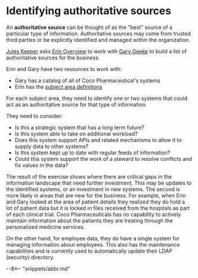 <!-- SPDX-License-Identifier: Apache-2.0 -->
<!-- Copyright Contributors to the ODPi Egeria project. -->

# Identifying authoritative sources

An **authoritative source** can be thought of as the "best" source of a particular type of information. Authoritative sources may come from trusted third parties or be explicitly identified and managed within the organization.

[Jules Keeper](/practices/coco-pharmaceuticals/personas/jules-keeper) asks [Erin Overview](/practices/coco-pharmaceuticals/personas/erin-overview) to work with [Gary Geeke](/practices/coco-pharmaceuticals/personas/gary-geeke) to build a list of authoritative sources for the business.

Erin and Gary have two resources to work with:

* Gary has a catalog of all of Coco Pharmaceutical's systems
* Erin has the [subject area definitions](/practices/coco-pharmaceuticals/scenarios/defining-subject-areas)

For each subject area, they need to identify one or two systems that could act as an authoritative source for that type of information.

They need to consider:

* Is this a strategic system that has a long term future?
* Is this system able to take on additional workload?
* Does this system support APIs and related mechanisms to allow it to supply data to other systems?
* Is this system kept up to date with regular feeds of information?
* Could this system support the work of a steward to resolve conflicts and fix values in the data?

The result of the exercise shows where there are critical gaps in the information landscape that need further investment.  This may be updates to the identified systems, or an investment in new systems. The second is more likely in areas that are new for the business.  For example, when Erin and Gary looked at the area of patient details they realized they do hold a lot of patient data but it is locked in files received from the hospitals as part of each clinical trial. Coco Pharmaceuticals has no capability to actively maintain information about the patients they are treating through the personalized medicine services.

On the other hand, for employee data, they do have a single system for managing information about employees. This also has the maintenance capabilities and is currently used to automatically update their LDAP (security) directory.


--8<-- "snippets/abbr.md"
